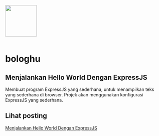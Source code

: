 <img src="../images/favicon.png" width="100px" height="100px" style="margin: 0 0 15px 0"/>

# bologhu

## Menjalankan Hello World Dengan ExpressJS

Membuat program ExpressJS yang sederhana, untuk menampilkan teks yang sederhana di browser. Projek akan menggunakan konfigurasi ExpressJS yang sederhana.

## Lihat posting

[Menjalankan Hello World Dengan ExpressJS](https://bologhu.com/posts/nodejs-hello-world)

